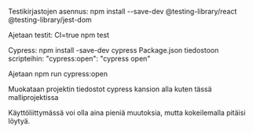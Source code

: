 
Testikirjastojen asennus:
npm install --save-dev @testing-library/react @testing-library/jest-dom

Ajetaan testit:
CI=true npm test


Cypress:
npm install -save-dev cypress
Package.json tiedostoon scripteihin:  "cypress:open": "cypress open"

Ajetaan npm run cypress:open

Muokataan projektin tiedostot cypress kansion alla kuten tässä malliprojektissa

Käyttöliittymässä voi olla aina pieniä muutoksia,
mutta kokeilemalla pitäisi löytyä.